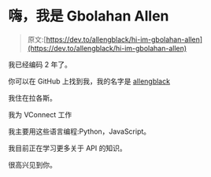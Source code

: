 # 嗨，我是 Gbolahan Allen

> 原文:[https://dev.to/allengblack/hi-im-gbolahan-allen](https://dev.to/allengblack/hi-im-gbolahan-allen)

我已经编码 2 年了。

你可以在 GitHub 上找到我，我的名字是 [allengblack](https://github.com/allengblack)

我住在拉各斯。

我为 VConnect 工作

我主要用这些语言编程:Python，JavaScript。

我目前正在学习更多关于 API 的知识。

很高兴见到你。